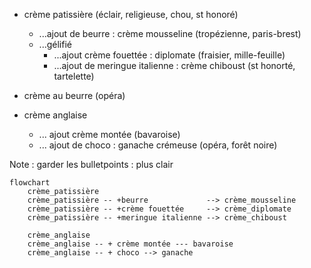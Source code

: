 - crème patissière (éclair, religieuse, chou, st honoré)
	- ...ajout de beurre : crème mousseline (tropézienne, paris-brest)
	- ...gélifié
		- ...ajout crème fouettée : diplomate (fraisier, mille-feuille)
		- ...ajout de meringue italienne : crème chiboust (st honorté, tartelette)

- crème au beurre (opéra)

- crème anglaise
	- ... ajout crème montée (bavaroise)
	- ... ajout de choco : ganache crémeuse (opéra, forêt noire)

Note : garder les bulletpoints : plus clair
```mermaid
flowchart
	crème_patissière
	crème_patissière -- +beurre 			--> crème_mousseline
	crème_patissière -- +crème fouettée 	--> crème_diplomate
	crème_patissière -- +meringue italienne --> crème_chiboust

	crème_anglaise
	crème_anglaise -- + crème montée --- bavaroise
	crème_anglaise -- + choco --> ganache


```